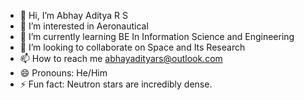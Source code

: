 - 👋 Hi, I’m Abhay Aditya R S 
- 👀 I’m interested in Aeronautical 
- 🌱 I’m currently learning BE In Information Science and Engineering 
- 💞️ I’m looking to collaborate on Space and Its Research 
- 📫 How to reach me abhayadityars@outlook.com
- 😄 Pronouns: He/Him
- ⚡ Fun fact: Neutron stars are incredibly dense.
<!---
Inferno1875/Inferno1875 is a ✨ special ✨ repository because its `README.md` (this file) appears on your GitHub profile.
You can click the Preview link to take a look at your changes.
--->
